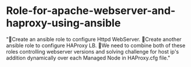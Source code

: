 # Role-for-apache-webserver-and-haproxy-using-ansible
"🔅Create an ansible role  to configure Httpd WebServer.  🔅Create another ansible role  to configure HAProxy LB.  🔅We need to combine both of these roles controlling webserver versions   and solving challenge for host ip's  addition  dynamically over  each Managed  Node  in  HAProxy.cfg file."
